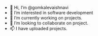 - 👋 Hi, I’m @gomkalevaishnavi
- 👀 I’m interested in software development
- 🌱 I’m currently  working on projects.
- 💞️ I’m looking to collaborate on project.
- 📫  I have uploaded projects.

<!---
gomkalevaishnavi/gomkalevaishnavi is a ✨ special ✨ repository because its `README.md` (this file) appears on your GitHub profile.
You can click the Preview link to take a look at your changes.
--->
